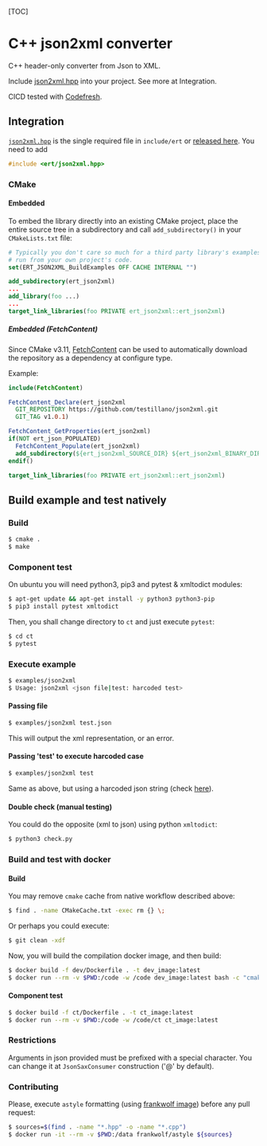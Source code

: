 [TOC]

# C++ json2xml converter

C++ header-only converter from Json to XML.

Include [json2xml.hpp](include/ert/json2xml.hpp) into your project.
See more at Integration.

CICD tested with [Codefresh](https://codefresh.io/).

## Integration

[`json2xml.hpp`](https://github.com/testillano/json2xml/blob/master/include/ert/json2xml.hpp) is the single required file in `include/ert` or [released here](https://github.com/testillano/json2xml/releases). You need to add

```cpp
#include <ert/json2xml.hpp>
```

### CMake

#### Embedded

To embed the library directly into an existing CMake project, place the entire source tree in a subdirectory and call `add_subdirectory()` in your `CMakeLists.txt` file:

```cmake
# Typically you don't care so much for a third party library's examples to be
# run from your own project's code.
set(ERT_JSON2XML_BuildExamples OFF CACHE INTERNAL "")

add_subdirectory(ert_json2xml)
...
add_library(foo ...)
...
target_link_libraries(foo PRIVATE ert_json2xml::ert_json2xml)
```

##### Embedded (FetchContent)

Since CMake v3.11,
[FetchContent](https://cmake.org/cmake/help/v3.11/module/FetchContent.html) can be used to automatically download the repository as a dependency at configure type.

Example:
```cmake
include(FetchContent)

FetchContent_Declare(ert_json2xml
  GIT_REPOSITORY https://github.com/testillano/json2xml.git
  GIT_TAG v1.0.1)

FetchContent_GetProperties(ert_json2xml)
if(NOT ert_json_POPULATED)
  FetchContent_Populate(ert_json2xml)
  add_subdirectory(${ert_json2xml_SOURCE_DIR} ${ert_json2xml_BINARY_DIR} EXCLUDE_FROM_ALL)
endif()

target_link_libraries(foo PRIVATE ert_json2xml::ert_json2xml)
```

## Build example and test natively

### Build

```bash
$ cmake .
$ make
```

### Component test

On ubuntu you will need python3, pip3 and pytest & xmltodict modules:

```bash
$ apt-get update && apt-get install -y python3 python3-pip
$ pip3 install pytest xmltodict
```

Then, you shall change directory to `ct` and just execute `pytest`:

```bash
$ cd ct
$ pytest
```

### Execute example

```bash
$ examples/json2xml
$ Usage: json2xml <json file|test: harcoded test>
```

#### Passing file

```bash
$ examples/json2xml test.json
```

This will output the xml representation, or an error.

#### Passing 'test' to execute harcoded case

```bash
$ examples/json2xml test
```

Same as above, but using a harcoded json string (check [here](https://github.com/testillano/json2xml/blob/d2778a1891244603284796df6892733b5362324e/examples/main.cpp#L28)).

#### Double check (manual testing)

You could do the opposite (xml to json) using python `xmltodict`:

```bash
$ python3 check.py
```

### Build and test with docker

#### Build

You may remove `cmake` cache from native workflow described above:

```bash
$ find . -name CMakeCache.txt -exec rm {} \;
```

Or perhaps you could execute:

```bash
$ git clean -xdf
```

Now, you will build the compilation docker image, and then build:

```bash
$ docker build -f dev/Dockerfile . -t dev_image:latest
$ docker run --rm -v $PWD:/code -w /code dev_image:latest bash -c "cmake . && make"
```

#### Component test

```bash
$ docker build -f ct/Dockerfile . -t ct_image:latest
$ docker run --rm -v $PWD:/code -w /code/ct ct_image:latest
```

### Restrictions

Arguments in json provided must be prefixed with a special character. You can change it at `JsonSaxConsumer` construction ('@' by default).

### Contributing

Please, execute `astyle` formatting (using [frankwolf image](https://hub.docker.com/r/frankwolf/astyle)) before any pull request:

```bash
$ sources=$(find . -name "*.hpp" -o -name "*.cpp")
$ docker run -it --rm -v $PWD:/data frankwolf/astyle ${sources}
```

